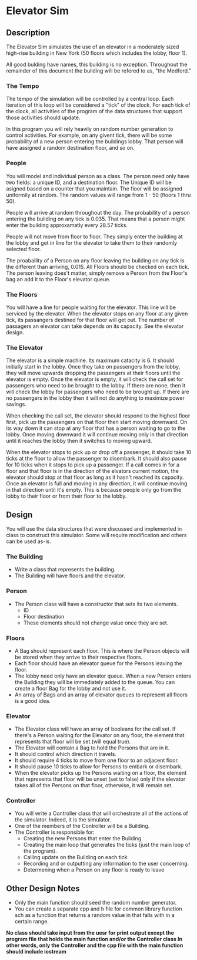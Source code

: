 # Elevator Sim
## Description
The Elevator Sim simulates the use of an elevator in a moderately sized high-rise building in New York (50 floors which includes the lobby, floor 1).

All good bulding have names, this building is no exception. Throughout the remainder of this document the building will be refered to as, "the Medford."

### The Tempo
The tempo of the simulation will be controlled by a central loop. Each iteration of this loop will be considered a "tick" of the clock. For each tick of the clock, all activities of the program of the data structures that support those activities should update.

In this program you will rely heavily on random number generation to control activities. For example, on any givent tick, there will be some probability of a new person entering the buildings lobby. That person will have assigned a random destination floor, and so on.

### People
You will model and individual person as a class. The person need only have two fields: a unique ID, and a destination floor. The Unique ID will be asigned based on a counter that you maintain. The floor will be assigned uniformily at random. The random values will range from 1 - 50 (floors 1 thru 50).

People will arrive at random throughout the day. The probability of a person entering the building on any tick is 0.035. That means that a person might enter the building approxamatly every 28.57 ticks.

People will not move from floor to floor. They simply enter the building at the lobby and get in line for the elevator to take them to their randomly selected floor.

The proabaility of a Person on any floor leaving the building on any tick is the different than arriving, 0.015. All Floors should be checked on each tick. The person leaving does't matter, simply remove a Person from the Floor's bag an add it to the Floor's elevator queue. 

### The Floors
You will have a line for people waiting for the elevator. This line will be serviced by the elevator. When the elevator stops on any floor at any given tick, its passangers destined for that floor will get out. The number of passagers an elevator can take depends on its capacity. See the elevator design.

### The Elevator
The elevator is a simple machine. Its maximum catacity is 6. It should initially start in the lobby. Once they take on passengers from the lobby, they will move upwards dropping the passengers at their floors until the elevator is empty. Once the elevator is empty, it will check the call set for passengers who need to be brought to the lobby. If there are none, then it will check the lobby for passengers who need to be brought up. If there are no passengers in the lobby then it will not do anything to maximize power savings. 

When checking the call set, the elevator should respond to the highest floor first, pick up the passengers on that floor then start moving downward. On its way down it can stop at any floor that has a person waiting to go to the lobby. Once moving downward it will continue moving only in that direction until it reaches the lobby then it switches to moving upward.

When the elevator stops to pick up or drop off a passenger, it should take 10 ticks at the floor to allow the passenger to disembark. It should also pause for 10 ticks when it stops to pick up a passenger. If a call comes in for a floor and that floor is in the direction of the elvators current motion, the elevator should stop at that floor as long as it hasn't reached its capacity. Once an elevator is full and moving in any direction, it will continue moving in that direction until it's empty. This is because people only go from the lobby to their floor or from their floor to the lobby.

## Design
You will use the data structures that were discussed and implemented in class to construct this simulator. Some will require modification and others can be used as-is.

### The Building
- Write a class that represents the building. 
- The Building will have floors and the elevator.

### Person
- The Person class will have a constructor that sets its two elements. 
	-  ID
	- Floor destination
	- These elements should not change value once they are set.

### Floors
- A Bag should represent each floor. This is where the Person objects will be stored when they arrive to their respective floors. 
- Each floor should have an elevator queue for the Persons leaving the floor.
- The lobby need only have an elevator queue. When a new Person enters the Building they will be immediately added to the queue. You can create a floor Bag for the lobby and not use it. 
- An array of Bags and an array of elevator queues to represent all floors is a good idea.

### Elevator
- The Elevator class will have an array of booleans for the call set. If there's a Person waiting for the Elevator on any floor, the element that represents that floor will be set (will equal true). 
- The Elevator will contain a Bag to hold the Persons that are in it.
- It should control which direction it travels.
- It should require 4 ticks to move from one floor to an adjacent floor. 
- It should pause 10 ticks to allow for Persons to embark or disembark. 
- When the elevator picks up the Persons waiting on a floor, the element that represents that floor will be unset (set to false) only if the elevator takes all of the Persons on that floor, otherwise, it will remain set.

### Controller
- You will write a Controller class that will orchestrate all of the actions of the simulator. Indeed, it is the simulator.
- One of the members of the Controller will be a Building. 
- The Controller is responsible for:
    - Creating the new Persons that enter the Building
    - Creating the main loop that generates the ticks (just the main loop of the program).
    - Calling update on the Building on each tick
    - Recording and or outputting any information to the user concerning. 
    - Determening when a Person on any floor is ready to leave

## Other Design Notes
- Only the main function should seed the random number generator. 
- You can create a separate cpp and h file for common library function sch as a function that returns a random value in that falls with in a certain range. 


**No class should take input from the uesr for print output except the program file that holds the main function and/or the Controller class**
**In other words, only the Controller and the cpp file with the main function should include iostream**


